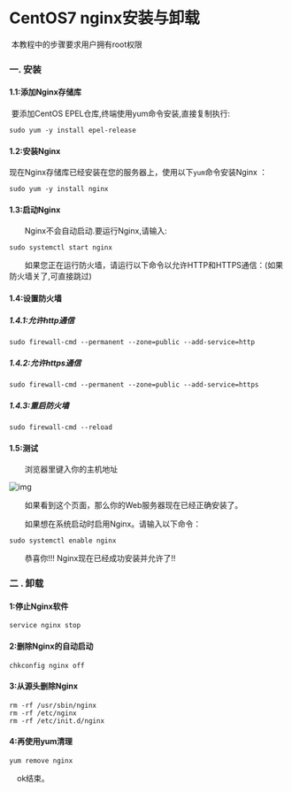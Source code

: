 # CentOS7 nginx安装与卸载

​	本教程中的步骤要求用户拥有root权限

### 一. 安装

####  1.1:添加Nginx存储库

​     要添加CentOS EPEL仓库,终端使用yum命令安装,直接复制执行:

```
sudo yum -y install epel-release
```

 

#### 1.2:安装Nginx

​    现在Nginx存储库已经安装在您的服务器上，使用以下`yum`命令安装Nginx ：

```
sudo yum -y install nginx
```

#### 1.3:启动Nginx

　　Nginx不会自动启动.要运行Nginx,请输入:

```
sudo systemctl start nginx
```

　　如果您正在运行防火墙，请运行以下命令以允许HTTP和HTTPS通信：(如果防火墙关了,可直接跳过)

#### 1.4:设置防火墙

#####  1.4.1:允许http通信

```
sudo firewall-cmd --permanent --zone=public --add-service=http
```

##### 1.4.2:允许https通信

```
sudo firewall-cmd --permanent --zone=public --add-service=https
```

##### 1.4.3:重启防火墙

```
sudo firewall-cmd --reload
```

#### 1.5:测试

　　浏览器里键入你的主机地址

 ![img](https://img2018.cnblogs.com/blog/1399677/201901/1399677-20190111013414924-119654197.png)

　　如果看到这个页面，那么你的Web服务器现在已经正确安装了。

　　如果想在系统启动时启用Nginx。请输入以下命令：

```
sudo systemctl enable nginx
```

　　恭喜你!!! Nginx现在已经成功安装并允许了!!

 

### 二 . 卸载

#### 1:停止Nginx软件

```
service nginx stop
```

#### 2:删除Nginx的自动启动

```
chkconfig nginx off
```

#### 3:从源头删除Nginx

```
rm -rf /usr/sbin/nginx
rm -rf /etc/nginx
rm -rf /etc/init.d/nginx
```

#### 4:再使用yum清理

```
yum remove nginx
```

 　ok结束。